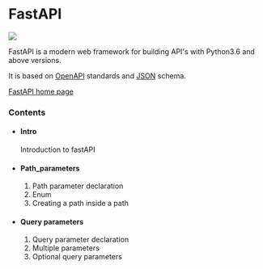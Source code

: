 <h1> FastAPI</h1>
<img src="https://fastapi.tiangolo.com/img/logo-margin/logo-teal.png">

<p> FastAPI is a modern web framework for building API's with Python3.6 and above versions.</p>
<p>It is based on <a href="https://github.com/OAI/OpenAPI-Specification">OpenAPI</a> standards and <a href="https://json-schema.org/">JSON</a> schema. </p>
<a href="https://fastapi.tiangolo.com/">FastAPI home page</a>

<h3>Contents</h3>
<ul>
  <li>
    <h4>Intro</h4>
    <p> Introduction to fastAPI </p>
  </li>
  <li>
    <h4>Path_parameters</h4>
    <ol>
      <li>Path parameter declaration</li>
      <li>Enum</li>
      <li>Creating a path inside a path</li>
    </ol>
  </li>
  <li>
    <h4>Query parameters</h4>
    <ol>
      <li>Query parameter declaration</li>
      <li>Multiple parameters</li>
      <li>Optional query parameters</li>
    </ol>
  </li>
</ul>
